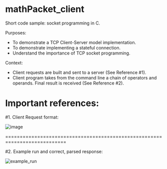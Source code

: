 # mathPacket_client
Short code sample: socket programming in C.

Purposes:
- To demonstrate a TCP Client-Server model implementation.
- To demonstrate implementing a stateful connection.
- Understand the importance of TCP socket programming.

Context:
- Client requests are built and sent to a server (See Reference #1).
- Client program takes from the command line a chain of operators and operands. Final result is received (See Reference #2).

Important references:
===========================================================================

#1. Client Request format:

![image](https://user-images.githubusercontent.com/103297296/214791393-60844b60-de64-4f12-aa5e-95698ed722f8.png)


===========================================================================

#2. Example run and correct, parsed response:

![example_run](https://user-images.githubusercontent.com/103297296/214791073-ffc5d6b1-3477-4280-8ce2-00033fc73f18.png)
